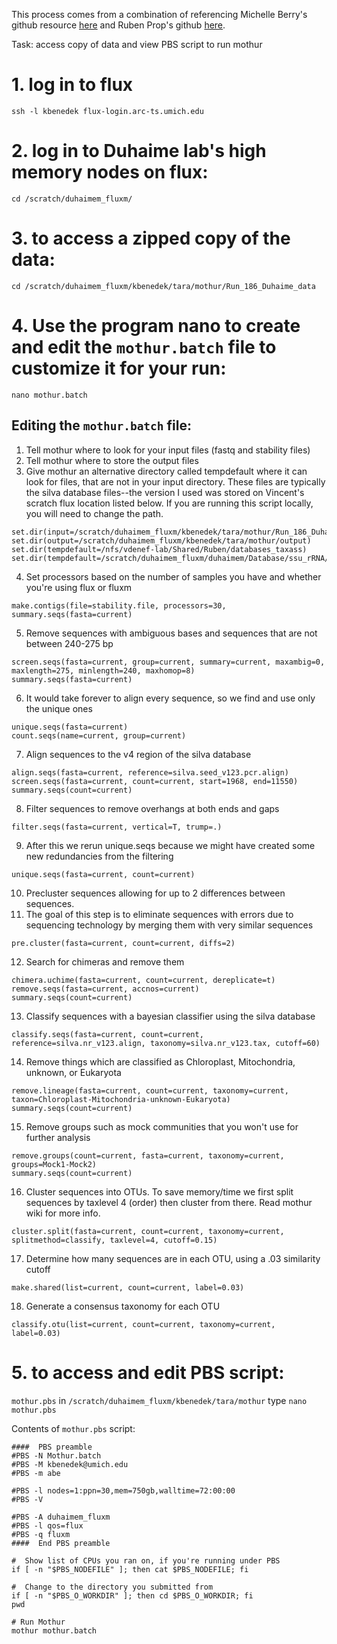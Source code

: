 This process comes from a combination of referencing Michelle Berry's github resource [here](https://github.com/DenefLab/flux-tools/blob/gh-pages/scripts/mothur.batch) and Ruben Prop's github [here](https://github.com/rprops/Mothur_oligo_batch/blob/master/mothur.batch.general).

Task: access copy of data and view PBS script to run mothur  

# 1. log in to flux
```
ssh -l kbenedek flux-login.arc-ts.umich.edu
```  

# 2. log in to Duhaime lab's high memory nodes on flux: 
```
cd /scratch/duhaimem_fluxm/
```  

# 3.  to access a zipped copy of the data: 
```
cd /scratch/duhaimem_fluxm/kbenedek/tara/mothur/Run_186_Duhaime_data 
```

# 4. Use the program nano to create and edit the ```mothur.batch```  file to customize it for your run: 
```
nano mothur.batch
```  


## Editing the ```mothur.batch```  file:

1. Tell mothur where to look for your input files (fastq and stability files)
2. Tell mothur where to store the output files
3. Give mothur an alternative directory called tempdefault where it can look for files, that are not in your input directory. These files are typically the silva database files--the version I used was stored on Vincent's scratch flux location listed below. If you are running this script locally, you will need to change the path.

```
set.dir(input=/scratch/duhaimem_fluxm/kbenedek/tara/mothur/Run_186_Duhaime_data)
set.dir(output=/scratch/duhaimem_fluxm/kbenedek/tara/mothur/output)
set.dir(tempdefault=/nfs/vdenef-lab/Shared/Ruben/databases_taxass)
set.dir(tempdefault=/scratch/duhaimem_fluxm/duhaimem/Database/ssu_rRNA/Mothur)
```   

4. Set processors based on the number of samples you have and whether you're using flux or fluxm
```
make.contigs(file=stability.file, processors=30, summary.seqs(fasta=current)
```

5. Remove sequences with ambiguous bases and sequences that are not between 240-275 bp
```
screen.seqs(fasta=current, group=current, summary=current, maxambig=0, maxlength=275, minlength=240, maxhomop=8)
summary.seqs(fasta=current)
```   

6. It would take forever to align every sequence, so we find and use only the unique ones
```
unique.seqs(fasta=current)
count.seqs(name=current, group=current)
```   

7.  Align sequences to the v4 region of the silva database
```
align.seqs(fasta=current, reference=silva.seed_v123.pcr.align)
screen.seqs(fasta=current, count=current, start=1968, end=11550)
summary.seqs(count=current)
```  

8. Filter sequences to remove overhangs at both ends and gaps   
```
filter.seqs(fasta=current, vertical=T, trump=.)
```  

9. After this we rerun unique.seqs because we might have created some new redundancies from the filtering
```
unique.seqs(fasta=current, count=current)
```   

10. Precluster sequences allowing for up to 2 differences between sequences.
11. The goal of this step is to eliminate sequences with errors due to sequencing technology by merging them with very similar sequences  
```
pre.cluster(fasta=current, count=current, diffs=2)
```   

12. Search for chimeras and remove them
```
chimera.uchime(fasta=current, count=current, dereplicate=t)
remove.seqs(fasta=current, accnos=current)
summary.seqs(count=current)
```  

13. Classify sequences with a bayesian classifier using the silva database
```
classify.seqs(fasta=current, count=current, reference=silva.nr_v123.align, taxonomy=silva.nr_v123.tax, cutoff=60)
```  

14. Remove things which are classified as Chloroplast, Mitochondria, unknown, or Eukaryota
```
remove.lineage(fasta=current, count=current, taxonomy=current, taxon=Chloroplast-Mitochondria-unknown-Eukaryota)
summary.seqs(count=current)
```  

15. Remove groups such as mock communities that you won't use for further analysis
```
remove.groups(count=current, fasta=current, taxonomy=current, groups=Mock1-Mock2)
summary.seqs(count=current)
```  

16. Cluster sequences into OTUs. To save memory/time we first split sequences by taxlevel 4 (order) then cluster from there. Read mothur wiki for more info.
```
cluster.split(fasta=current, count=current, taxonomy=current, splitmethod=classify, taxlevel=4, cutoff=0.15)
```  

17. Determine how many sequences are in each OTU, using a .03 similarity cutoff
```
make.shared(list=current, count=current, label=0.03)
```  

18. Generate a consensus taxonomy for each OTU
```
classify.otu(list=current, count=current, taxonomy=current, label=0.03)
```  


# 5. to access and edit PBS script:
```mothur.pbs``` in ```/scratch/duhaimem_fluxm/kbenedek/tara/mothur``` type ```nano mothur.pbs```  

Contents of ```mothur.pbs``` script:
```  
####  PBS preamble
#PBS -N Mothur.batch
#PBS -M kbenedek@umich.edu
#PBS -m abe

#PBS -l nodes=1:ppn=30,mem=750gb,walltime=72:00:00
#PBS -V

#PBS -A duhaimem_fluxm
#PBS -l qos=flux
#PBS -q fluxm
####  End PBS preamble

#  Show list of CPUs you ran on, if you're running under PBS
if [ -n "$PBS_NODEFILE" ]; then cat $PBS_NODEFILE; fi  

#  Change to the directory you submitted from
if [ -n "$PBS_O_WORKDIR" ]; then cd $PBS_O_WORKDIR; fi
pwd 

# Run Mothur
mothur mothur.batch
```  


      
